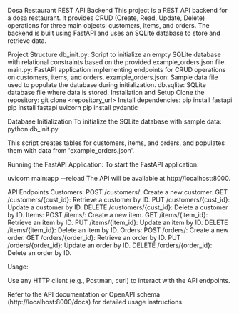 Dosa Restaurant REST API Backend
This project is a REST API backend for a dosa restaurant. It provides CRUD (Create, Read, Update, Delete) operations for three main objects: customers, items, and orders. The backend is built using FastAPI and uses an SQLite database to store and retrieve data.

Project Structure
db_init.py: Script to initialize an empty SQLite database with relational constraints based on the provided example_orders.json file.
main.py: FastAPI application implementing endpoints for CRUD operations on customers, items, and orders.
example_orders.json: Sample data file used to populate the database during initialization.
db.sqlite: SQLite database file where data is stored.
Installation and Setup
Clone the repository:
git clone <repository_url>
Install dependencies:
pip install fastapi
pip install fastapi uvicorn
pip install pydantic

Database Initialization
To initialize the SQLite database with sample data:
python db_init.py

This script creates tables for customers, items, and orders, and populates them with data from 'example_orders.json'.

Running the FastAPI Application:
To start the FastAPI application:

uvicorn main:app --reload
The API will be available at http://localhost:8000.

API Endpoints
Customers:
POST /customers/: Create a new customer.
GET /customers/{cust_id}: Retrieve a customer by ID.
PUT /customers/{cust_id}: Update a customer by ID.
DELETE /customers/{cust_id}: Delete a customer by ID.
Items:
POST /items/: Create a new item.
GET /items/{item_id}: Retrieve an item by ID.
PUT /items/{item_id}: Update an item by ID.
DELETE /items/{item_id}: Delete an item by ID.
Orders:
POST /orders/: Create a new order.
GET /orders/{order_id}: Retrieve an order by ID.
PUT /orders/{order_id}: Update an order by ID.
DELETE /orders/{order_id}: Delete an order by ID.

Usage:

Use any HTTP client (e.g., Postman, curl) to interact with the API endpoints.

Refer to the API documentation or OpenAPI schema (http://localhost:8000/docs) for detailed usage instructions.
